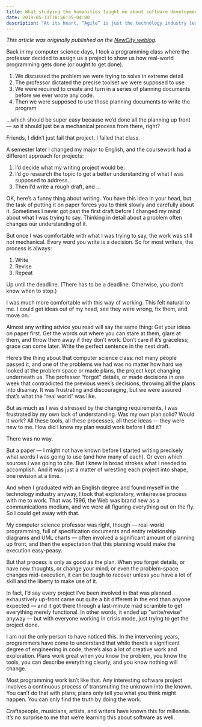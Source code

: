 ```yaml
---
title: What studying the humanities taught me about software development
date: 2019-05-11T18:56:35-04:00
description: "At its heart, “Agile” is just the technology industry learning how to work like artists."
---
```


_This article was originally published on the [NewCity weblog](https://www.insidenewcity.com/blog)._

Back in my computer science days, I took a programming class where the professor decided to assign us a project to show us how real-world programming gets done (or ought to get done).

1. We discussed the problem we were trying to solve in extreme detail
2. The professor dictated the precise toolset we were supposed to use
3. We were required to create and turn in a series of planning documents before we ever wrote any code.
4. Then we were supposed to use those planning documents to write the program

…which should be super easy because we’d done all the planning up front — so it should just be a mechanical process from there, right?

Friends, I didn’t just fail that project. I failed that class.

A semester later I changed my major to English, and the coursework had a different approach for projects:

1. I’d decide what my writing project would be.
2. I’d go research the topic to get a better understanding of what I was supposed to address.
3. Then I’d write a rough draft, and …

OK, here’s a funny thing about writing. You have this idea in your head, but the task of putting it on paper forces you to think slowly and carefully about it. Sometimes I never got past the first draft before I changed my mind about what I was trying to say. Thinking in detail about a problem often changes our understanding of it.

But once I was comfortable with what I was trying to say, the work was still not mechanical. Every word you write is a decision. So for most writers, the process is always:

1. Write
2. Revise
3. Repeat

Up until the deadline. (There has to be a deadline. Otherwise, you don’t know when to stop.)

I was much more comfortable with this way of working. This felt natural to me. I could get ideas out of my head, see they were wrong, fix them, and move on.

Almost any writing advice you read will say the same thing: Get your ideas on paper first. Get the words out where you can stare at them, glare at them, and throw them away if they don’t work. Don’t care if it’s graceless; grace can come later. Write the perfect sentence in the next draft.

Here’s the thing about that computer science class: not many people passed it, and one of the problems we had was no matter how hard we looked at the problem space or made plans, the project kept changing underneath us. The professor “forgot” details, or made decisions in one week that contradicted the previous week’s decisions, throwing all the plans into disarray. It was frustrating and discouraging, but we were assured that’s what the “real world” was like.

But as much as I was distressed by the changing requirements, I was frustrated by my own lack of understanding. Was my own plan solid? Would it work? All these tools, all these processes, all these ideas — they were new to me. How did I know my plan would work before I did it?

There was no way.

But a paper — I might not have known before I started writing precisely what words I was going to use (and how many of each). Or even which sources I was going to cite. But I knew in broad strokes what I needed to accomplish. And it was just a matter of wrestling each project into shape, one revision at a time.

And when I graduated with an English degree and found myself in the technology industry anyway, I took that exploratory, write/revise process with me to work. That was 1996, the Web was brand new as a communications medium, and we were all figuring everything out on the fly. So I could get away with that.

My computer science professor was right, though — real-world programming, full of specification documents and entity relationship diagrams and UML charts — often involved a significant amount of planning up front, and then the expectation that this planning would make the execution easy-peasy.

But that process is only as good as the plan. When you forget details, or have new thoughts, or change your mind, or even the problem-space changes mid-execution, it can be tough to recover unless you have a lot of skill and the liberty to make use of it.

In fact, I’d say every project I’ve been involved in that was planned exhaustively up-front came out quite a bit different in the end than anyone expected — and it got there through a last-minute mad scramble to get everything merely functional. In other words, it ended up “write/revise” anyway — but with everyone working in crisis mode, just trying to get the project done.

I am not the only person to have noticed this. In the intervening years, programmers have come to understand that while there’s a significant degree of engineering in code, there’s also a lot of creative work and exploration. Plans work great when you know the problem, you know the tools, you can describe everything clearly, and you know nothing will change.

Most programming work isn’t like that. Any interesting software project involves a continuous process of transmuting the unknown into the known. You can’t do that with plans; plans only tell you what you think might happen. You can only find the truth by doing the work.

Craftspeople, musicians, artists, and writers have known this for millennia. It’s no surprise to me that we’re learning this about software as well.
